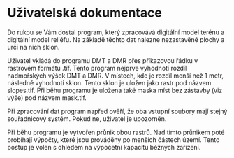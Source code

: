 # Uživatelská dokumentace

<p>Do rukou se Vám dostal program, který zpracovává digitální model terénu a digitální model reliéfu. Na základě těchto dat nalezne nezastavěné plochy a určí na nich 
  sklon.
  
  Uživatel vkládá do programu DMT a DMR přes příkazovou řádku v rastrovém formátu .tif.
  Tento program nejprve vyhodnotí rozdíl nadmořských výšek DMT a DMR. V místech, kde je rozdíl menší než 1 metr, následně vyhodnotí sklon. Tento sklon je uložen jako rastr pod názvem slopes.tif.
  Při běhu programu je uložena také maska míst bez zástavby (viz výše) pod názvem mask.tif.
  
  Při zpracování dat program napřed ověří, že oba vstupní soubory mají stejný souřadnicový systém. Pokud ne, uživatel je upozorněn.
  
  Při běhu programu je vytvořen průnik obou rastrů. Nad tímto průnikem poté probíhají výpočty, které jsou prováděny po menších částech území. Tento postup je volen s ohledem na výpočetní kapacitu běžných zařízení.
